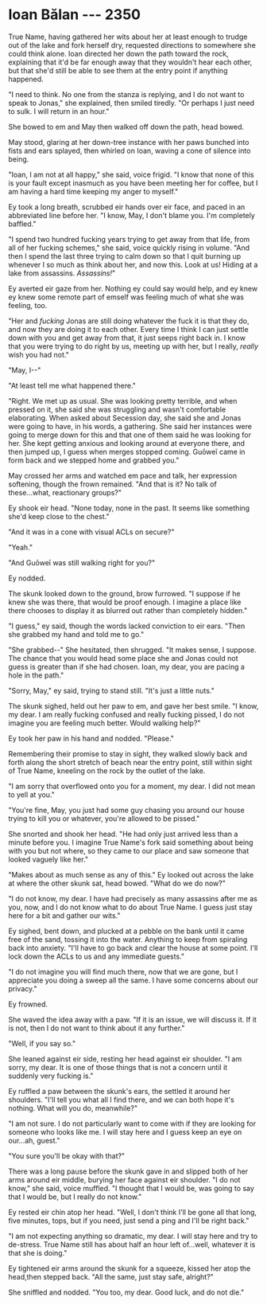 # Ioan Bălan --- 2350

True Name, having gathered her wits about her at least enough to trudge out of the lake and fork herself dry, requested directions to somewhere she could think alone. Ioan directed her down the path toward the rock, explaining that it'd be far enough away that they wouldn't hear each other, but that she'd still be able to see them at the entry point if anything happened.

"I need to think. No one from the stanza is replying, and I do not want to speak to Jonas," she explained, then smiled tiredly. "Or perhaps I just need to sulk. I will return in an hour."

She bowed to em and May then walked off down the path, head bowed.

May stood, glaring at her down-tree instance with her paws bunched into fists and ears splayed, then whirled on Ioan, waving a cone of silence into being.

"Ioan, I am not at all happy," she said, voice frigid. "I know that none of this is your fault except inasmuch as you have been meeting her for coffee, but I am having a hard time keeping my anger to myself."

Ey took a long breath, scrubbed eir hands over eir face, and paced in an abbreviated line before her. "I know, May, I don't blame you. I'm completely baffled."

"I spend two hundred fucking years trying to get away from that life, from all of her fucking schemes," she said, voice quickly rising in volume. "And then I spend the last three trying to calm down so that I quit burning up whenever I so much as think about her, and now this. Look at us! Hiding at a lake from assassins. *Assassins!*"

Ey averted eir gaze from her. Nothing ey could say would help, and ey knew ey knew some remote part of emself was feeling much of what she was feeling, too.

"Her and *fucking* Jonas are still doing whatever the fuck it is that they do, and now they are doing it to each other. Every time I think I can just settle down with you and get away from that, it just seeps right back in. I know that you were trying to do right by us, meeting up with her, but I really, *really* wish you had not."

"May, I--"

"At least tell me what happened there."

"Right. We met up as usual. She was looking pretty terrible, and when pressed on it, she said she was struggling and wasn't comfortable elaborating. When asked about Secession day, she said she and Jonas were going to have, in his words, a gathering. She said her instances were going to merge down for this and that one of them said he was looking for her. She kept getting anxious and looking around at everyone there, and then jumped up, I guess when merges stopped coming. Guōweī came in form back and we stepped home and grabbed you."

May crossed her arms and watched em pace and talk, her expression softening, though the frown remained. "And that is it? No talk of these...what, reactionary groups?"

Ey shook eir head. "None today, none in the past. It seems like something she'd keep close to the chest."

"And it was in a cone with visual ACLs on secure?"

"Yeah."

"And Guōweī was still walking right for you?"

Ey nodded.

The skunk looked down to the ground, brow furrowed. "I suppose if he knew she was there, that would be proof enough. I imagine a place like there chooses to display it as blurred out rather than completely hidden."

"I guess," ey said, though the words lacked conviction to eir ears. "Then she grabbed my hand and told me to go."

"She grabbed--" She hesitated, then shrugged. "It makes sense, I suppose. The chance that you would head some place she and Jonas could not guess is greater than if she had chosen. Ioan, my dear, you are pacing a hole in the path."

"Sorry, May," ey said, trying to stand still. "It's just a little nuts."

The skunk sighed, held out her paw to em, and gave her best smile. "I know, my dear. I am really fucking confused and really fucking pissed, I do not imagine you are feeling much better. Would walking help?"

Ey took her paw in his hand and nodded. "Please."

Remembering their promise to stay in sight, they walked slowly back and forth along the short stretch of beach near the entry point, still within sight of True Name, kneeling on the rock by the outlet of the lake.

"I am sorry that overflowed onto you for a moment, my dear. I did not mean to yell at you."

"You're fine, May, you just had some guy chasing you around our house trying to kill you or whatever, you're allowed to be pissed."

She snorted and shook her head. "He had only just arrived less than a minute before you. I imagine True Name's fork said something about being with you but not where, so they came to our place and saw someone that looked vaguely like her."

"Makes about as much sense as any of this." Ey looked out across the lake at where the other skunk sat, head bowed. "What do we do now?"

"I do not know, my dear. I have had precisely as many assassins after me as you, now, and I do not know what to do about True Name. I guess just stay here for a bit and gather our wits."

Ey sighed, bent down, and plucked at a pebble on the bank until it came free of the sand, tossing it into the water. Anything to keep from spiraling back into anxiety. "I'll have to go back and clear the house at some point. I'll lock down the ACLs to us and any immediate guests."

"I do not imagine you will find much there, now that we are gone, but I appreciate you doing a sweep all the same. I have some concerns about our privacy."

Ey frowned.

She waved the idea away with a paw. "If it is an issue, we will discuss it. If it is not, then I do not want to think about it any further."

"Well, if you say so."

She leaned against eir side, resting her head against eir shoulder. "I am sorry, my dear. It is one of those things that is not a concern until it suddenly very fucking is."

Ey ruffled a paw between the skunk's ears, the settled it around her shoulders. "I'll tell you what all I find there, and we can both hope it's nothing. What will you do, meanwhile?"

"I am not sure. I do not particularly want to come with if they are looking for someone who looks like me. I will stay here and I guess keep an eye on our...ah, guest."

"You sure you'll be okay with that?"

There was a long pause before the skunk gave in and slipped both of her arms around eir middle, burying her face against eir shoulder. "I do not know," she said, voice muffled. "I thought that I would be, was going to say that I would be, but I really do not know."

Ey rested eir chin atop her head. "Well, I don't think I'll be gone all that long, five minutes, tops, but if you need, just send a ping and I'll be right back."

"I am not expecting anything so dramatic, my dear. I will stay here and try to de-stress. True Name still has about half an hour left of...well, whatever it is that she is doing."

Ey tightened eir arms around the skunk for a squeeze, kissed her atop the head,then stepped back. "All the same, just stay safe, alright?"

She sniffled and nodded. "You too, my dear. Good luck, and do not die."

